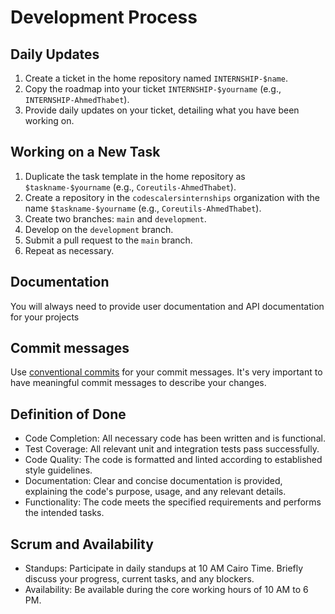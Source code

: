 # Development Process

## Daily Updates

1. Create a ticket in the home repository named `INTERNSHIP-$name`.
2. Copy the roadmap into your ticket `INTERNSHIP-$yourname` (e.g., `INTERNSHIP-AhmedThabet`).
3. Provide daily updates on your ticket, detailing what you have been working on.

## Working on a New Task

1. Duplicate the task template in the home repository as `$taskname-$yourname` (e.g., `Coreutils-AhmedThabet`).
2. Create a repository in the `codescalersinternships` organization with the name `$taskname-$yourname` (e.g., `Coreutils-AhmedThabet`).
3. Create two branches: `main` and `development`.
4. Develop on the `development` branch.
5. Submit a pull request to the `main` branch.
6. Repeat as necessary.

## Documentation

You will always need to provide user documentation and API documentation for your projects

## Commit messages

Use [conventional commits](https://www.conventionalcommits.org/en/v1.0.0/) for your commit messages. It's very important to have meaningful commit messages to describe your changes.


## Definition of Done

- Code Completion: All necessary code has been written and is functional.
- Test Coverage: All relevant unit and integration tests pass successfully.
- Code Quality: The code is formatted and linted according to established style guidelines.
- Documentation: Clear and concise documentation is provided, explaining the code's purpose, usage, and any relevant details.
- Functionality: The code meets the specified requirements and performs the intended tasks.


## Scrum and Availability

- Standups: Participate in daily standups at 10 AM Cairo Time. Briefly discuss your progress, current tasks, and any blockers.
- Availability: Be available during the core working hours of 10 AM to 6 PM.